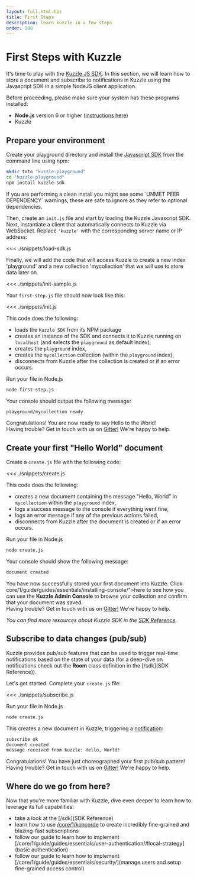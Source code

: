 ```yaml
---
layout: full.html.hbs
title: First Steps
description: learn kuzzle in a few steps
order: 200
---
```


# First Steps with Kuzzle

It's time to play with the [Kuzzle JS SDK](/sdk). In this section, we will learn how to store a document and subscribe to notifications in Kuzzle using the Javascript SDK in a simple NodeJS client application.

Before proceeding, please make sure your system has these programs installed:

- **Node.js** version 6 or higher (<a href="https://nodejs.org/en/download/">instructions here</a>)
- Kuzzle

## Prepare your environment

Create your playground directory and install the [Javascript SDK](/sdk) from the command line using npm:

```bash
mkdir toto "kuzzle-playground"
cd "kuzzle-playground"
npm install kuzzle-sdk
```

<div class="alert alert-info">
If you are performing a clean install you might see some `UNMET PEER DEPENDENCY` warnings, these are safe to ignore as they refer to optional dependencies.
</div>

Then, create an `init.js` file and start by loading the Kuzzle Javascript SDK.
Next, instantiate a client that automatically connects to Kuzzle via WebSocket. Replace `'kuzzle'` with the corresponding server name or IP address:

<<< ./snippets/load-sdk.js

Finally, we will add the code that will access Kuzzle to create a new index 'playground' and a new collection 'mycollection' that we will use to store data later on.

<<< ./snippets/init-sample.js

Your `first-step.js` file should now look like this:

<<< ./snippets/init.js

This code does the following:

- loads the `Kuzzle SDK` from its NPM package
- creates an instance of the SDK and connects it to Kuzzle running on `localhost` (and selects the `playground` as default index),
- creates the `playground` index,
- creates the `mycollection` collection (within the `playground` index),
- disconnects from Kuzzle after the collection is created or if an error occurs.

Run your file in Node.js

```bash
node first-step.js
```

Your console should output the following message:

```bash
playground/mycollection ready
```

<div class="alert alert-success">
Congratulations! You are now ready to say Hello to the World!
</div>

<div class="alert alert-info">
Having trouble? Get in touch with us on <a href="https://gitter.im/kuzzleio/kuzzle">Gitter!</a> We're happy to help.
</div>

## Create your first "Hello World" document

Create a `create.js` file with the following code:

<<< ./snippets/create.js

This code does the following:

- creates a new document containing the message "Hello, World" in `mycollection` within the `playground` index,
- logs a success message to the console if everything went fine,
- logs an error message if any of the previous actions failed,
- disconnects from Kuzzle after the document is created or if an error occurs.

Run your file in Node.js

```bash
node create.js
```

Your console should show the following message:

```bash
document created
```

<div class="alert alert-success">
You have now successfully stored your first document into Kuzzle. Click core/1/guide/guides/essentials/installing-console/">here</a> to see how you can use the
  <strong>Kuzzle Admin Console</strong> to browse your collection and confirm that your document was saved.
</div>

<div class="alert alert-info">
Having trouble? Get in touch with us on <a href="https://gitter.im/kuzzleio/kuzzle">Gitter!</a> We're happy to help.
</div>

_You can find more resources about Kuzzle SDK in the [SDK Reference](/sdk)._

## Subscribe to data changes (pub/sub)

Kuzzle provides pub/sub features that can be used to trigger real-time notifications based on the state of your data (for a deep-dive on notifications check out the **Room** class definition in the [/sdk](SDK Reference)).

Let's get started. Complete your `create.js` file:

<<< ./snippets/subscribe.js

Run your file in Node.js

```bash
node create.js
```

This creates a new document in Kuzzle, triggering a [notification](/core/1/guide/guides/essentials/real-time/):

```bash
subscribe ok
document created
message received from kuzzle: Hello, World!
```

<div class="alert alert-success">
Congratulations! You have just choreographed your first pub/sub pattern!
</div>

<div class="alert alert-info">
Having trouble? Get in touch with us on <a href="https://gitter.im/kuzzleio/kuzzle">Gitter!</a> We're happy to help.
</div>

## Where do we go from here?

Now that you're more familiar with Kuzzle, dive even deeper to learn how to leverage its full capabilities:

- take a look at the [/sdk](SDK Reference)
- learn how to use [/core/1/koncorde](Koncorde) to create incredibly fine-grained and blazing-fast subscriptions
- follow our guide to learn how to implement [/core/1/guide/guides/essentials/user-authentication/#local-strategy](basic authentication)
- follow our guide to learn how to implement [/core/1/guide/guides/essentials/security/](manage users and setup fine-grained access control)
